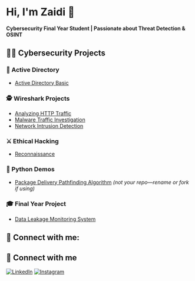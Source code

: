 # Hi, I'm Zaidi 👋  
**Cybersecurity Final Year Student | Passionate about Threat Detection & OSINT**


## 👨‍💻 Cybersecurity Projects

### 🧱 Active Directory
- [Active Directory Basic](https://github.com/Zhydee/Active_Directory_Basic)

### 🕵️ Wireshark Projects
- [Analyzing HTTP Traffic](https://github.com/Zhydee/Analyzing-HTTP-Traffic-with-Wireshark)
- [Malware Traffic Investigation](https://github.com/Zhydee/Detecting-and-Investigating-Malware-Traffic)
- [Network Intrusion Detection](https://github.com/Zhydee/Wireshark-for-Network-Intrusion-detection)

### ⚔️ Ethical Hacking
- [Reconnaissance](https://github.com/Zhydee/ethical-hacking-recon)

### 🐍 Python Demos
- [Package Delivery Pathfinding Algorithm](https://github.com/joshmadakor1/Package-Delivery-Pathfinding-Algorithm) *(not your repo—rename or fork if using)*

### 🎓 Final Year Project
- [Data Leakage Monitoring System](https://github.com/Zhydee/data-leakage-monitoring-system)



<h2> 🤳 Connect with me:</h2>

## 🤝 Connect with me

[![LinkedIn](https://img.shields.io/badge/LinkedIn-Zaidi%20Fahmi-blue?style=flat-square&logo=linkedin)](https://www.linkedin.com/in/zaidi-fahmi/)
[![Instagram](https://img.shields.io/badge/Instagram-zaidi__fahmi-purple?style=flat-square&logo=instagram)](https://www.instagram.com/zaidi_fahmi/)



[instagram]: https://www.instagram.com/zaidi_fahmi/
[linkedin]: https://www.linkedin.com/in/zaidi-fahmi/

